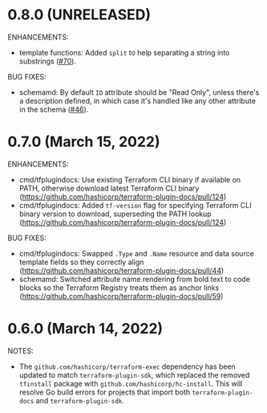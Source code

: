 # 0.8.0 (UNRELEASED)

ENHANCEMENTS:

* template functions: Added `split` to help separating a string into substrings ([#70](https://github.com/hashicorp/terraform-plugin-docs/pull/70)).

BUG FIXES:

* schemamd: By default `ID` attribute should be "Read Only", unless there's a description defined, in which case it's handled like any other attribute in the schema ([#46](https://github.com/hashicorp/terraform-plugin-docs/pull/46)).

# 0.7.0 (March 15, 2022)

ENHANCEMENTS:

* cmd/tfplugindocs: Use existing Terraform CLI binary if available on PATH, otherwise download latest Terraform CLI binary (https://github.com/hashicorp/terraform-plugin-docs/pull/124)
* cmd/tfplugindocs: Added `tf-version` flag for specifying Terraform CLI binary version to download, superseding the PATH lookup (https://github.com/hashicorp/terraform-plugin-docs/pull/124)

BUG FIXES:

* cmd/tfplugindocs: Swapped `.Type` and `.Name` resource and data source template fields so they correctly align (https://github.com/hashicorp/terraform-plugin-docs/pull/44)
* schemamd: Switched attribute name rendering from bold text to code blocks so the Terraform Registry treats them as anchor links (https://github.com/hashicorp/terraform-plugin-docs/pull/59)

# 0.6.0 (March 14, 2022)

NOTES:

* The `github.com/hashicorp/terraform-exec` dependency has been updated to match `terraform-plugin-sdk`, which replaced the removed `tfinstall` package with `github.com/hashicorp/hc-install`. This will resolve Go build errors for projects that import both `terraform-plugin-docs` and `terraform-plugin-sdk`.
